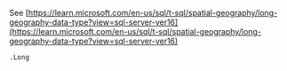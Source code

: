 See [https://learn.microsoft.com/en-us/sql/t-sql/spatial-geography/long-geography-data-type?view=sql-server-ver16](https://learn.microsoft.com/en-us/sql/t-sql/spatial-geography/long-geography-data-type?view=sql-server-ver16)
```
.Long
```
